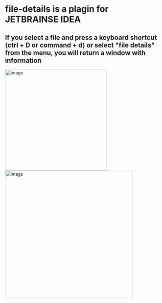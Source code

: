 # file-details is a plagin for JETBRAINSE IDEA

## If you select a file and press a keyboard shortcut (ctrl + D or command + d) or select "file details" from the menu, you will return a window with information

<img width="331" alt="image" src="https://github.com/Pekhov14/file-details/assets/24500560/60058782-07f8-485f-be32-9c1aa945120f">


<img width="416" alt="image" src="https://github.com/Pekhov14/file-details/assets/24500560/f2062904-d0d0-4d0b-80e1-bbf98243ef03">
